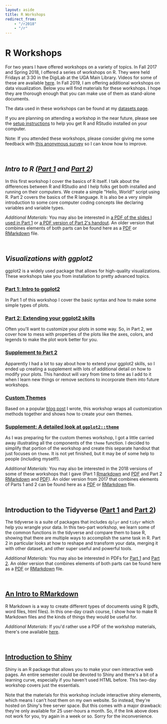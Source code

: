 ```yaml
---
layout: aside
title: R Workshops
redirect_from: 
    - "/r2018"
    - "/r"
---
```


# R Workshops

For two years I have offered workshops on a variety of topics. In Fall 2017 and Spring 2018, I offered a series of workshops on R. They were held Fridays at 3:30 in the DigiLab at the UGA Main Library. Videos for some of these are available [here](https://digilabuga.github.io/Resources/VideoTutorials.html). In Fall 2019, I am offering additional workshops on data visualization. Below you will find materials for these workshops. I hope they are thorough enough that you can make use of them as stand-alone documents. 

The data used in these workshops can be found at my [datasets page](/data).

If you are planning on attending a workshop in the near future, please see the [setup instructions](/pages/setup) to help you get R and RStudio installed on your computer.

Note: If you attended these workshops, please consider giving me some feedback with [this anonymous survey](/survey) so I can know how to improve. 

<br/>

## *Intro to R ([Part 1](/downloads/180119-intro-to-r-part1) and [Part 2](/downloads/180126-intro-to-r-part2))*

In this first workshop I cover the basics of R itself. I talk about the differences between R and RStudio and I help folks get both installed and running on their computers. We create a simple "Hello, World!" script using R. Part 2 covers the basics of the R language. It is also be a very simple introduction to some core computer coding concepts like declaring variables and variable types.

*Additional Materials:* You may also be interested in [a PDF of the slides I used in Part 1](/downloads/180119-intro-to-r-part1.pdf) or [a PDF version of Part 2's handout](/downloads/180126-intro-to-r-part2.pdf). An older version that combines elements of both parts can be found here as a [PDF](/downloads/170912-intro-to-r-handout.pdf) or [RMarkdown](/downloads/170913-intro_to_R) file.

<br/>

## *Visualizations with ggplot2*

ggplot2 is a widely used package that allows for high-quality visualizations. These workshops take you from installation to pretty advanced topics.

### [Part 1: Intro to ggplot2](/downloads/190821-intro_to_ggplot2)

In Part 1 of this workshop I cover the basic syntax and how to make some simple types of plots. 

### [Part 2: Extending your ggplot2 skills](/downloads/190828-ggplot2_intermediate)

Often you'll want to customize your plots in some way. So, in Part 2, we cover how to mess with properties of the plots like the axes, colors, and legends to make the plot work better for you. 

### [Supplement to Part 2](/downloads/190828-ggplot2_supplement)

Apparently I had a lot to say about how to extend your ggplot2 skills, so I ended up creating a supplement with lots of additional detail on how to modify your plots. This handout will vary from time to time as I add to it when I learn new things or remove sections to incorporate them into future workshops.

### [Custom Themes](/downloads/190904-ggplot2_custom_themes)

Based on a popular [blog post](/blog/2016-12-16-custom-themes-in-ggplot2) I wrote, this workshop wraps all customization methods together and shows how to create your own themes.

### [Supplement: A detailed look at `ggplot2::theme`](/downloads/190904-ggplot2_theme)

As I was preparing for the custom themes workshop, I got a little carried away illustrating all the components of the `theme` function. I decided to simplify that portion of the workshop and create this separate handout that just focuses on `theme`. It is not yet finished, but it may be of some help to people (including myself!).


*Additional Materials:* You may also be interested in the 2018 versions of some of these workshops that I gave (Part 1 [Rmarkdown](/downloads/180216-ggplot2-part1) and [PDF](/downloads/180216-ggplot2-part1.pdf) and Part 2 [RMarkdown](/downloads/180223-ggplot2-part2) and [PDF](/downloads/180223-ggplot2-part2.pdf)). An older version from 2017 that combines elements of Parts 1 and 2 can be found here as a [PDF](/downloads/171012-ggplot2_handout.pdf) or [RMarkdown](/downloads/171012-ggplot2) file.

<br/>

## Introduction to the Tidyverse ([Part 1](/downloads/180302-tidyverse_part1) and [Part 2](/downloads/180323-tidyverse_II))

The tidyverse is a suite of packages that includes `dplyr` and `tidyr` which help you wrangle your data. In this two-part workshop, we learn some of the common functions in the tidyverse and compare them to base R, showing that there are multiple ways to accomplish the same task in R. Part 2 in particular looks at how to reshape and transform your data, merging it with other dataset, and other super useful and powerful tools.

*Additional Materials:* You may also be interested in PDFs for [Part 1](/downloads/180302-tidyverse_part1.pdf) and [Part 2](/downloads/180323-tidyverse_II.pdf). An older version that combines elements of both parts can be found here as a [PDF](/downloads/171110-tidyverse_handout.pdf) or [RMarkdown](/downloads/171110-tidyverse) file.

<br/>

## [An Intro to RMarkdown](/downloads/180309-rmarkdown)

R Markdown is a way to create different types of documents using R (pdfs, word files, html files). In this one-day crash course, I show how to make R Markdown files and the kinds of things they would be useful for.

*Additional Materials:* If you'd rather use a PDF of the workshop materials, there's one available [here](/downloads/180309-rmarkdown.pdf). 

<br/>

## [Introduction to Shiny](https://joeystanley.shinyapps.io/intro_to_shiny/)

Shiny is an R package that allows you to make your own interactive web pages. An entire semester could be devoted to Shiny and there's a bit of a learning curve, especially if you haven't used HTML before. This two-day workshop covers just the essentials.

Note that the materials for this workshop include interactive shiny elements, which means I can't host them on my own website. So instead, they're hosted on Shiny's free server space. But this comes with a major drawback: they're only available for 25 user-hours a month. So, if the link above does not work for you, try again in a week or so. Sorry for the inconvenience.

<!--
*Special topics: Regression and mixed-effects modeling* (April 6): In more and more fields, quantitative analysis is the norm. I can't begin to cover everything about fitting statistical models to your data, but I'll cover some introductory concepts to hopefully guide you in the right direction for further study.

*Special topics: Network analysis* (April 13): Network analysis is a fascinating field on its own, and learning to create and analyze visualizations of network data can be helpful for some studies. This workshop will cover some basic visualizations and statistical analysis of network data.  

*Special topics: Working with text* (April 20): Most topics in this series have covered numbers and how to work with them. In this final presentation, I introduce the `stringr` package (part of the Tidyverse suite), and how you can use it to your advantage when working with text in R. 

*Visualization III: Advanced topics in ggplot2* (TBD): In this workshop we go beyond the simple customization techniques and move on to modifying many other aspects of the plot. Time permitting, I'll show how to create your own themes so that they match your powerpoint themes to create a more appealing presentation.
-->

